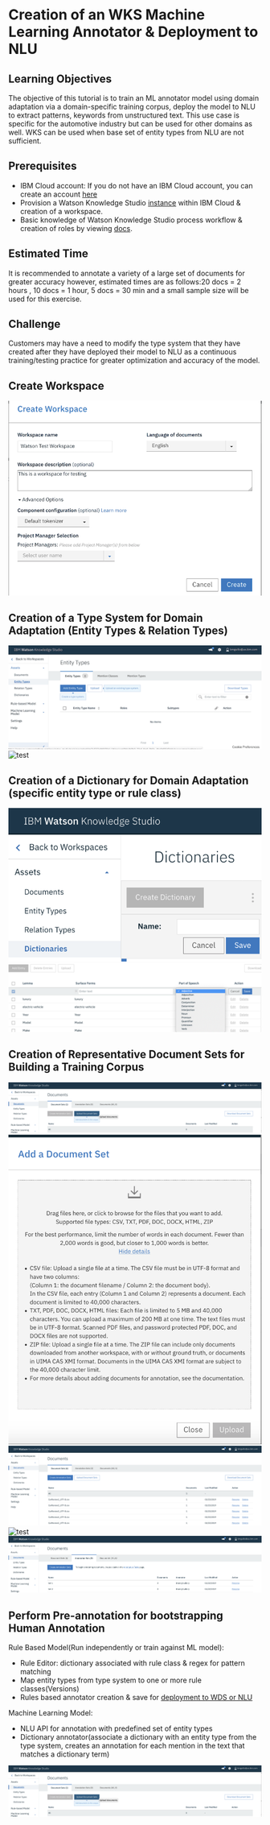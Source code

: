 # Creation of an WKS Machine Learning Annotator & Deployment to NLU

## Learning Objectives

The objective of this tutorial is to train an ML annotator model using domain adaptation via a domain-specific training corpus, deploy the model to NLU to extract patterns, keywords from unstructured text. This use case is specific for the automotive industry but can be used for other domains as well. WKS can be used when base set of entity types from NLU are not sufficient.


## Prerequisites

- IBM Cloud account: If you do not have an IBM Cloud account, you can create an account [here](https://cloud.ibm.com/)
- Provision a Watson Knowledge Studio [instance](https://cloud.ibm.com/catalog/services/knowledge-studio?hideTours=true&?cm_sp=WatsonPlatform-WatsonPlatform-_-OnPageNavCTA-IBMWatson_Discovery-_-Watson_Developer_Website) within IBM Cloud & creation of a workspace.
- Basic knowledge of Watson Knowledge Studio process workflow & creation of roles by viewing [docs](https://cloud.ibm.com/docs/services/watson-knowledge-studio?topic=watson-knowledge-studio-wks_tutintro#wks_tokenizer).

## Estimated Time

It is recommended to annotate a variety of a large set of documents for greater accuracy however, estimated times are as follows:20 docs = 2 hours , 10 docs = 1 hour, 5 docs = 30 min and a small sample size will be used for this exercise.

## Challenge

Customers may have a need to modify the type system that they have created after they have deployed their model to NLU as a continuous training/testing practice for greater optimization and accuracy of the model.

## Create Workspace

![test](https://github.com/bmguillo/watsonknowledgestudio_nludeploy/blob/master/img/1.png)

## Creation of a Type System for Domain Adaptation (Entity Types & Relation Types)

![test](https://github.com/bmguillo/watsonknowledgestudio_nludeploy/blob/master/img/4.png)
![test](https://github.com/bmguillo/watsonknowledgestudio_nludeploy/blob/master/img/2_entitytypes.png)

## Creation of a Dictionary for Domain Adaptation (specific entity type or rule class)

![test](https://github.com/bmguillo/watsonknowledgestudio_nludeploy/blob/master/img/7_dictionarysizing.png)
![test](https://github.com/bmguillo/watsonknowledgestudio_nludeploy/blob/master/img/8_dictionarysizing.png)

## Creation of Representative Document Sets for Building a Training Corpus

![test](https://github.com/bmguillo/watsonknowledgestudio_nludeploy/blob/master/img/10_documentsetsizing.png)
![test](https://github.com/bmguillo/watsonknowledgestudio_nludeploy/blob/master/img/11_addadocumentsetsizing.png)
![test](https://github.com/bmguillo/watsonknowledgestudio_nludeploy/blob/master/img/12_documentsetsfilledinresized.png)
![test](https://github.com/bmguillo/watsonknowledgestudio_nludeploy/blob/master/img/14_createannotationsetsizing.png)
![test](https://github.com/bmguillo/watsonknowledgestudio_nludeploy/blob/master/img/15_annotationsetsizing.png)


## Perform Pre-annotation for bootstrapping Human Annotation

Rule Based Model(Run independently or train against ML model):
- Rule Editor: dictionary associated with rule class & regex for pattern matching
- Map entity types from type system to one or more rule classes(Versions)
- Rules based annotator creation & save for [deployment to WDS or NLU](https://cloud.ibm.com/docs/services/watson-knowledge-studio?topic=watson-knowledge-studio-wks_rule_publish#wks_rule_publish)

Machine Learning Model:
- NLU API for annotation with predefined set of entity types
- Dictionary annotator(associate a dictionary with an entity type from the type system, creates an annotation for each mention in the text that matches a dictionary term)

![test](https://github.com/bmguillo/watsonknowledgestudio_nludeploy/blob/master/img/10_documentsetsizing.png)


